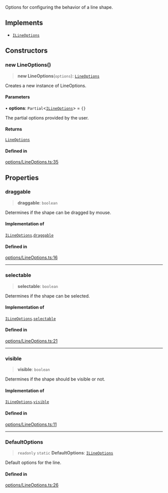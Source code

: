 Options for configuring the behavior of a line shape.

## Implements

- [`ILineOptions`](../interfaces/ILineOptions.md)

## Constructors

### new LineOptions()

> **new LineOptions**(`options`): [`LineOptions`](LineOptions.md)

Creates a new instance of LineOptions.

#### Parameters

• **options**: `Partial`\<[`ILineOptions`](../interfaces/ILineOptions.md)\> = `{}`

The partial options provided by the user.

#### Returns

[`LineOptions`](LineOptions.md)

#### Defined in

[options/LineOptions.ts:35](https://github.com/avolutions/canvas-painter/blob/main/src/options/LineOptions.ts#L35)

## Properties

### draggable

> **draggable**: `boolean`

Determines if the shape can be dragged by mouse.

#### Implementation of

[`ILineOptions`](../interfaces/ILineOptions.md).[`draggable`](../interfaces/ILineOptions.md#draggable)

#### Defined in

[options/LineOptions.ts:16](https://github.com/avolutions/canvas-painter/blob/main/src/options/LineOptions.ts#L16)

***

### selectable

> **selectable**: `boolean`

Determines if the shape can be selected.

#### Implementation of

[`ILineOptions`](../interfaces/ILineOptions.md).[`selectable`](../interfaces/ILineOptions.md#selectable)

#### Defined in

[options/LineOptions.ts:21](https://github.com/avolutions/canvas-painter/blob/main/src/options/LineOptions.ts#L21)

***

### visible

> **visible**: `boolean`

Determines if the shape should be visible or not.

#### Implementation of

[`ILineOptions`](../interfaces/ILineOptions.md).[`visible`](../interfaces/ILineOptions.md#visible)

#### Defined in

[options/LineOptions.ts:11](https://github.com/avolutions/canvas-painter/blob/main/src/options/LineOptions.ts#L11)

***

### DefaultOptions

> `readonly` `static` **DefaultOptions**: [`ILineOptions`](../interfaces/ILineOptions.md)

Default options for the line.

#### Defined in

[options/LineOptions.ts:26](https://github.com/avolutions/canvas-painter/blob/main/src/options/LineOptions.ts#L26)
